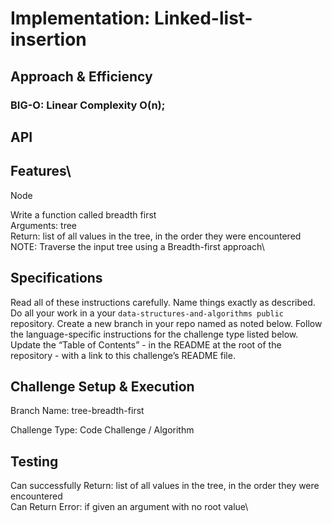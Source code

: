 # Implementation: Linked-list-insertion

## Approach & Efficiency

<!-- What approach did you take? Why? What is the Big O space/time for this approach? -->

### BIG-O: Linear Complexity O(n);

## API

## Features\

Node

Write a function called breadth first\
Arguments: tree\
Return: list of all values in the tree, in the order they were encountered\
NOTE: Traverse the input tree using a Breadth-first approach\

## Specifications

Read all of these instructions carefully.
Name things exactly as described.
Do all your work in a your `data-structures-and-algorithms public` repository.
Create a new branch in your repo named as noted below.
Follow the language-specific instructions for the challenge type listed below.
Update the “Table of Contents” - in the README at the root of the repository - with a link to this challenge’s README file.

## Challenge Setup & Execution

Branch Name: tree-breadth-first

Challenge Type: Code Challenge / Algorithm

## Testing

Can successfully Return: list of all values in the tree, in the order they were encountered\
Can Return Error: if given an argument with no root value\
